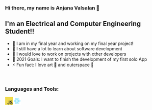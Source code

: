### Hi there, my name is Anjana Valsalan 👋

## I'm an Electrical and Computer Engineering Student!!
- 🔭 I am in my final year and working on my final year project!
- 🌱 I still have a lot to learn about software development
- 👯 I would love to work on projects with other developers
- 🥅 2021 Goals: I want to finish the development of my first solo App
- ⚡ Fun fact: I love art 🎨 and outerspace 🚀

<br />

### Languages and Tools:

<img align="left" alt="JavaScript" width="26px" src="https://raw.githubusercontent.com/github/explore/80688e429a7d4ef2fca1e82350fe8e3517d3494d/topics/javascript/javascript.png" />
<img align="left" alt="React" width="26px" src="https://raw.githubusercontent.com/github/explore/80688e429a7d4ef2fca1e82350fe8e3517d3494d/topics/react/react.png" />


<br />
<br />
